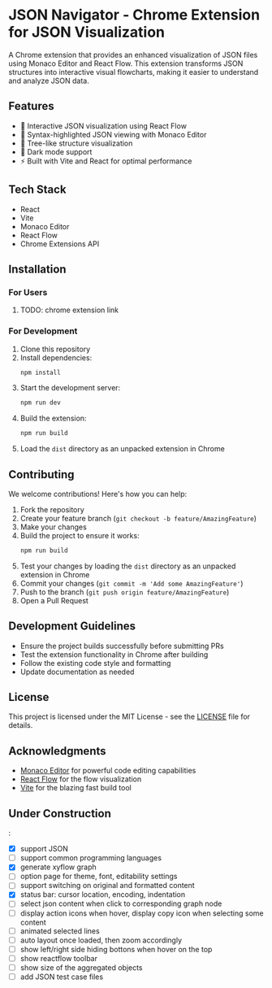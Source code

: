 # JSON Navigator - Chrome Extension for JSON Visualization

A Chrome extension that provides an enhanced visualization of JSON files using Monaco Editor and React Flow. This extension transforms JSON structures into interactive visual flowcharts, making it easier to understand and analyze JSON data.

## Features

- 🎯 Interactive JSON visualization using React Flow
- 📝 Syntax-highlighted JSON viewing with Monaco Editor
- 🌳 Tree-like structure visualization
- 🎨 Dark mode support
- ⚡ Built with Vite and React for optimal performance

## Tech Stack

- React
- Vite
- Monaco Editor
- React Flow
- Chrome Extensions API

## Installation

### For Users
1. TODO: chrome extension link

### For Development
1. Clone this repository
2. Install dependencies:
   ```bash
   npm install
   ```
3. Start the development server:
   ```bash
   npm run dev
   ```
4. Build the extension:
   ```bash
   npm run build
   ```
5. Load the `dist` directory as an unpacked extension in Chrome

## Contributing

We welcome contributions! Here's how you can help:

1. Fork the repository
2. Create your feature branch (`git checkout -b feature/AmazingFeature`)
3. Make your changes
4. Build the project to ensure it works:
   ```bash
   npm run build
   ```
5. Test your changes by loading the `dist` directory as an unpacked extension in Chrome
6. Commit your changes (`git commit -m 'Add some AmazingFeature'`)
7. Push to the branch (`git push origin feature/AmazingFeature`)
8. Open a Pull Request

## Development Guidelines

- Ensure the project builds successfully before submitting PRs
- Test the extension functionality in Chrome after building
- Follow the existing code style and formatting
- Update documentation as needed

## License

This project is licensed under the MIT License - see the [LICENSE](LICENSE) file for details.

## Acknowledgments

- [Monaco Editor](https://microsoft.github.io/monaco-editor/) for powerful code editing capabilities
- [React Flow](https://reactflow.dev/) for the flow visualization
- [Vite](https://vitejs.dev/) for the blazing fast build tool


## Under Construction
:
- [x] support JSON  
- [ ] support common programming languages  
- [x] generate xyflow graph
- [ ] option page for theme, font, editability settings  
- [ ] support switching on original and formatted content  
- [x] status bar: cursor location, encoding, indentation  
- [ ] select json content when click to corresponding graph node
- [ ] display action icons when hover, display copy icon when selecting some content
- [ ] animated selected lines
- [ ] auto layout once loaded, then zoom accordingly
- [ ] show left/right side hiding bottons when hover on the top
- [ ] show reactflow toolbar
- [ ] show size of the aggregated objects
- [ ] add JSON test case files